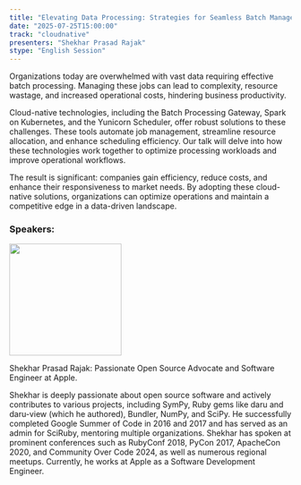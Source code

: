 ```yaml
---
title: "Elevating Data Processing: Strategies for Seamless Batch Management in Cloud Architectures"
date: "2025-07-25T15:00:00"
track: "cloudnative"
presenters: "Shekhar Prasad Rajak"
stype: "English Session"
---
```


Organizations today are overwhelmed with vast data requiring effective batch processing. Managing these jobs can lead to complexity, resource wastage, and increased operational costs, hindering business productivity.

Cloud-native technologies, including the Batch Processing Gateway, Spark on Kubernetes, and the Yunicorn Scheduler, offer robust solutions to these challenges. These tools automate job management, streamline resource allocation, and enhance scheduling efficiency. Our talk will delve into how these technologies work together to optimize processing workloads and improve operational workflows.

The result is significant: companies gain efficiency, reduce costs, and enhance their responsiveness to market needs. By adopting these cloud-native solutions, organizations can optimize operations and maintain a competitive edge in a data-driven landscape.

### Speakers:


<img src="https://sessionize.com/image/7609-400o400o1-YbaJq6TQuhpFBv63wn2hn8.jpg" width="200" /><br/>

Shekhar Prasad Rajak: Passionate Open Source Advocate and Software Engineer at Apple.

Shekhar is deeply passionate about open source software and actively contributes to various projects, including SymPy, Ruby gems like daru and daru-view (which he authored), Bundler, NumPy, and SciPy. 
He successfully completed Google Summer of Code in 2016 and 2017 and has served as an admin for SciRuby, mentoring multiple organizations. 
Shekhar has spoken at prominent conferences such as RubyConf 2018, PyCon 2017, ApacheCon 2020, and Community Over Code 2024, as well as numerous regional meetups. Currently, he works at Apple as a Software Development Engineer.